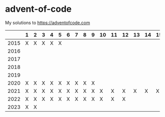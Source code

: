 # advent-of-code

My solutions to https://adventofcode.com


|      | 1 | 2 | 3 | 4 | 5 | 6 | 7 | 8 | 9 | 10 | 11 | 12 | 13 | 14 | 15 | 16 | 17 | 18 | 19 | 20 | 21 | 22 | 23 | 24 | 25 |
|------|---|---|---|---|---|---|---|---|---|----|----|----|----|----|----|----|----|----|----|----|----|----|----|----|----|
| 2015 | X | X | X | X | X |   |   |   |   |    |    |    |    |    |    |    |    |    |    |    |    |    |    |    |    |
| 2016 |   |   |   |   |   |   |   |   |   |    |    |    |    |    |    |    |    |    |    |    |    |    |    |    |    |
| 2017 |   |   |   |   |   |   |   |   |   |    |    |    |    |    |    |    |    |    |    |    |    |    |    |    |    |
| 2018 |   |   |   |   |   |   |   |   |   |    |    |    |    |    |    |    |    |    |    |    |    |    |    |    |    |
| 2019 |   |   |   |   |   |   |   |   |   |    |    |    |    |    |    |    |    |    |    |    |    |    |    |    |    |
| 2020 | X | X | X | X | X | X | X | X | X |    |    |    |    |    |    |    |    |    |    |    |    |    |    |    |    |
| 2021 | X | X | X | X | X | X | X | X | X | X  | X  | X  | X  | X  | X  | X  | X  | X  |    |    |    |    |    |    |    |
| 2022 | X | X | X | X | X | X | X | X | X | X  | X  | X  |    |    |    |    |    |    |    |    |    |    |    |    |    |
| 2023 | X | X |   |   |   |   |   |   |   |    |    |    |    |    |    |    |    |    |    |    |    |    |    |    |    |
